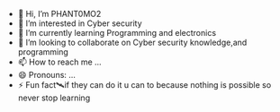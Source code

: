 - 👋 Hi, I’m PHANT0MO2
- 👀 I’m interested in Cyber security
- 🌱 I’m currently learning Programming and electronics
- 💞️ I’m looking to collaborate on Cyber security knowledge,and programming
- 📫 How to reach me ...
- 😄 Pronouns: ...
- ⚡ Fun fact🛰️if they can do it u can to because nothing is possible so never stop learning

<!---
PHANT0MO2/PHANT0MO2 is a ✨ special ✨ repository because its `README.md` (this file) appears on your GitHub profile.
You can click the Preview link to take a look at your changes.
--->
